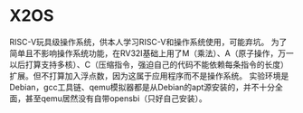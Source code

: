 # X2OS
RISC-V玩具级操作系统，供本人学习RISC-V和操作系统使用，可能弃坑。
为了简单且不影响操作系统功能，在RV32I基础上用了M（乘法）、A（原子操作，万一以后打算支持多核）、C（压缩指令，强迫自己的代码不能依赖每条指令的长度）扩展。但不打算加入浮点数，因为这属于应用程序而不是操作系统。
实验环境是Debian，gcc工具链、qemu模拟器都是从Debian的apt源安装的，并不十分全面，甚至qemu居然没有自带opensbi（只好自己安装）。

